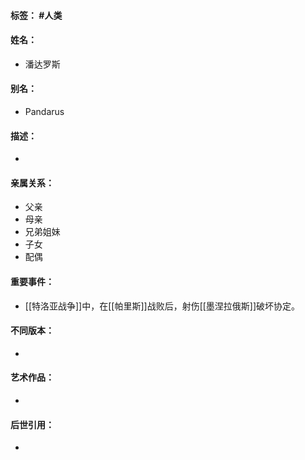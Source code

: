 #### 标签： #人类
#### 姓名：
- 潘达罗斯
#### 别名：
- Pandarus
#### 描述：
- 
#### 亲属关系：
- 父亲
- 母亲
- 兄弟姐妹
- 子女
- 配偶
#### 重要事件：
- [[特洛亚战争]]中，在[[帕里斯]]战败后，射伤[[墨涅拉俄斯]]破坏协定。
#### 不同版本：
- 
#### 艺术作品：
- 
#### 后世引用：
- 